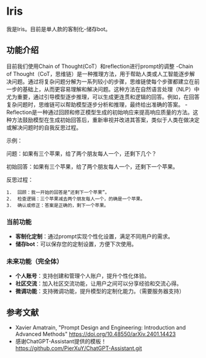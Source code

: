 #  Iris
我是Iris。目前是单人款的客制化-储存bot。

## 功能介绍
目前我们使用Chain of Thought(CoT）和reflection进行prompt的调整
-Chain of Thought（CoT，思维链）是一种推理方法，用于帮助人类或人工智能逐步解决问题。通过将复杂问题分解为一系列较小的步骤，思维链使每个步骤都建立在前一步的基础上，从而更容易理解和解决问题。这种方法在自然语言处理（NLP）中尤为重要，通过引导模型逐步推理，可以生成更连贯和逻辑的回答。例如，在回答复杂问题时，思维链可以帮助模型逐步分析和推理，最终给出准确的答案。
-Reflection是一种通过回顾和修正模型生成的初始响应来提高响应质量的方法。这种方法鼓励模型在生成初始回答后，重新审视并改进其答案，类似于人类在做决定或解决问题时的自我反思过程。

示例：

问题：如果有三个苹果，给了两个朋友每人一个，还剩下几个？

初始回答：如果有三个苹果，给了两个朋友每人一个，还剩下一个苹果。

反思过程：

	1.	回顾：我一开始的回答是“还剩下一个苹果”。
	2.	检查逻辑：三个苹果减去两个朋友每人一个，的确是一个苹果。
	3.	确认或修正：答案是正确的，剩下一个苹果。


### 当前功能
- **客制化定制**：通过prompt实现个性化设置，满足不同用户的需求。
- **储存bot**：可以保存您的定制设置，方便下次使用。

### 未来功能（完全体）
- **个人账号**：支持创建和管理个人账户，提升个性化体验。
- **社区交流**：加入社区交流功能，让用户之间可以分享经验和交流心得。
- **微调功能**：支持微调功能，提升模型的定制化能力。（需要服务器支持）


## 参考文献

- Xavier Amatrain, "Prompt Design and Engineering: Introduction and Advanced Methods" https://doi.org/10.48550/arXiv.2401.14423
- 感谢ChatGPT-Assistant提供的模板！https://github.com/PierXuY/ChatGPT-Assistant.git

